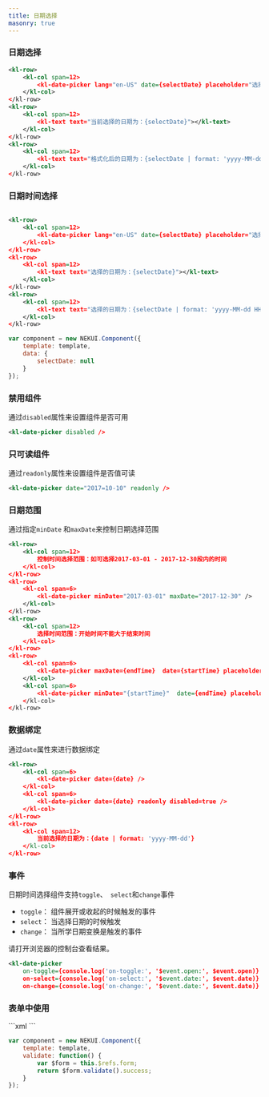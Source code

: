 ```yaml
---
title: 日期选择
masonry: true
---
```


<!-- demo_start -->
### 日期选择
<div class="m-example"></div>

```xml
<kl-row>
    <kl-col span=12>
        <kl-date-picker lang="en-US" date={selectDate} placeholder="选择日期" />
    </kl-col>
</kl-row>
<kl-row>
    <kl-col span=12>
        <kl-text text="当前选择的日期为：{selectDate}"></kl-text>
    </kl-col>
</kl-row>
<kl-row>
    <kl-col span=12>
        <kl-text text="格式化后的日期为：{selectDate | format: 'yyyy-MM-dd HH:mm:ss'}"></kl-text>
    </kl-col>
</kl-row>
```
<!-- demo_end -->

<!-- demo_start -->
### 日期时间选择
<div class="m-example"></div>

```xml

<kl-row>
    <kl-col span=12>
        <kl-date-picker lang="en-US" date={selectDate} placeholder="选择日期" showTime />
    </kl-col>
</kl-row>
<kl-row>
    <kl-col span=12>
        <kl-text text="选择的日期为：{selectDate}"></kl-text>
    </kl-col>
</kl-row>
<kl-row>
    <kl-col span=12>
        <kl-text text="选择的日期为：{selectDate | format: 'yyyy-MM-dd HH:mm:ss'}"></kl-text>
    </kl-col>
</kl-row>
```

```javascript
var component = new NEKUI.Component({
    template: template,
    data: {
        selectDate: null
    }
});
```
<!-- demo_end -->

<!-- demo_start -->
### 禁用组件
通过`disabled`属性来设置组件是否可用
<div class="m-example"></div>

```xml
<kl-date-picker disabled />
```
<!-- demo_end -->

<!-- demo_start -->
### 只可读组件
通过`readonly`属性来设置组件是否值可读
<div class="m-example"></div>

```xml
<kl-date-picker date="2017=10-10" readonly />
```
<!-- demo_end -->

<!-- demo_start -->
### 日期范围
通过指定`minDate` 和`maxDate`来控制日期选择范围
<div class="m-example"></div>

```xml
<kl-row>
    <kl-col span=12>
        控制时间选择范围：如可选择2017-03-01 - 2017-12-30段内的时间
    </kl-col>
</kl-row>
<kl-row>
    <kl-col span=6>
        <kl-date-picker minDate="2017-03-01" maxDate="2017-12-30" />
    </kl-col>
</kl-row>
<kl-row>
    <kl-col span=12>
        选择时间范围：开始时间不能大于结束时间
    </kl-col>
</kl-row>
<kl-row>
    <kl-col span=6>
        <kl-date-picker maxDate={endTime}  date={startTime} placeholder="开始时间"/>
    </kl-col>
    <kl-col span=6>
        <kl-date-picker minDate="{startTime}"  date={endTime} placeholder="结束时间" />
    </kl-col>
</kl-row>
```

<!-- demo_end -->

<!-- demo_start -->
### 数据绑定
通过`date`属性来进行数据绑定
<div class="m-example"></div>

```xml
<kl-row>
    <kl-col span=6>
        <kl-date-picker date={date} />
    </kl-col>
    <kl-col span=6>
        <kl-date-picker date={date} readonly disabled=true />
    </kl-col>
</kl-row>
<kl-row>
    <kl-col span=12>
        当前选择的日期为：{date | format: 'yyyy-MM-dd'}
    </kl-col> 
</kl-row>
```
<!-- demo_end -->

<!-- demo_start -->
### 事件
日期时间选择组件支持`toggle`、` select`和`change`事件
* `toggle`： 组件展开或收起的时候触发的事件
* `select`： 当选择日期的时候触发
* `change`： 当所学日期变换是触发的事件

请打开浏览器的控制台查看结果。
<div class="m-example"></div>

```xml
<kl-date-picker
    on-toggle={console.log('on-toggle:', '$event.open:', $event.open)}
    on-select={console.log('on-select:', '$event.date:', $event.date)}
    on-change={console.log('on-change:', '$event.date:', $event.date)} />
```
<!-- demo_end -->

<!-- demo_start -->
### 表单中使用
<div class="m-example"></div>
```xml
<kl-form ref="form">
    <kl-form-item title="开始时间" labelSize="70px" cols=10 required >
        <kl-date-picker date={date}  />
     </kl-form-item>
      <kl-button title="验证" on-click={this.validate()} />
</kl-form>
```

```javascript
var component = new NEKUI.Component({
    template: template,
    validate: function() {
        var $form = this.$refs.form;
        return $form.validate().success;
    }
});

```
<!-- demo_end -->
